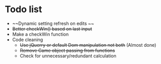 # Todo list
- ~~Dynamic setting refresh on edits ~~
- ~~Better checkWin() based on last input~~
- Make a checkWin function
- Code cleaning
  - ~~Use jQuerry or default Dom manipulation not both~~ (Almost done)
  - ~~Remove Game object passing from functions~~
  - Check for unnecessary/redundant calculation
